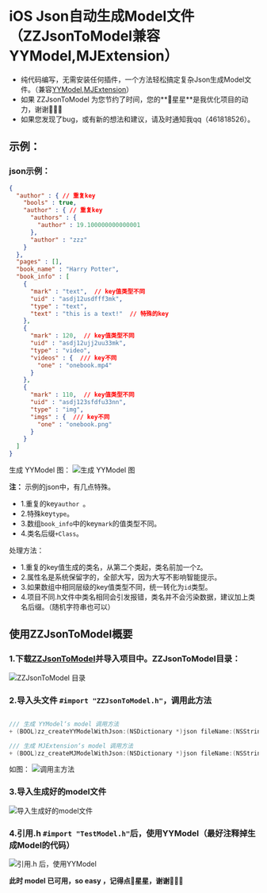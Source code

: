 # iOS Json自动生成Model文件（ZZJsonToModel兼容YYModel,MJExtension）

* 纯代码编写，无需安装任何插件，一个方法轻松搞定复杂Json生成Model文件。（兼容[YYModel](https://github.com/ibireme/YYModel),[MJExtension](https://github.com/CoderMJLee/MJExtension)）
* 如果 ZZJsonToModel 为您节约了时间，您的**🌟星星**是我优化项目的动力，谢谢🙏🙏🙏
* 如果您发现了bug，或有新的想法和建议，请及时通知我qq（461818526）。

## 示例：
### json示例：

```json
{
  "author" : { // 重复key
    "bools" : true,
    "author" : { // 重复key
      "authors" : {
        "author" : 19.100000000000001 
      },
      "author" : "zzz"
    }
  },
  "pages" : [],
  "book_name" : "Harry Potter",
  "book_info" : [
    {
      "mark" : "text",  // key值类型不同
      "uid" : "asdj12usdfff3mk",
      "type" : "text",
      "text" : "this is a text!"  // 特殊的key
    },
    {
      "mark" : 120,  // key值类型不同
      "uid" : "asdj12ujj2uu33mk",
      "type" : "video",
      "videos" : {  /// key不同
        "one" : "onebook.mp4"
      }
    },
    {
      "mark" : 110,  // key值类型不同
      "uid" : "asdj123sfdfu33nn",
      "type" : "img",
      "imgs" : {  /// key不同
        "one" : "onebook.png"
      }
    }
  ]
}
```

生成 YYModel 图：
![生成 YYModel 图](https://upload-images.jianshu.io/upload_images/5173163-063f13ede67d5c49.png?imageMogr2/auto-orient/strip%7CimageView2/2/w/1240)


**注：** 示例的json中，有几点特殊。

* 1.重复的key`author `。
* 2.特殊key`type`。
* 3.数组`book_info`中的key`mark`的值类型不同。
* 4.类名后缀`+Class`。

处理方法：

* 1.重复的key值生成的类名，从第二个类起，类名前加一个`Z`。
* 2.属性名是系统保留字的，全部大写，因为大写不影响智能提示。
* 3.如果数组中相同层级的key值类型不同，统一转化为`id`类型。
* 4.项目不同.h文件中类名相同会引发报错，类名并不会污染数据，建议加上类名后缀。（随机字符串也可以）


## 使用ZZJsonToModel概要
### 1.下载[ZZJsonToModel](https://github.com/zhangs3721/ZZJsonToModel)并导入项目中。ZZJsonToModel目录：
![ZZJsonToModel 目录](https://upload-images.jianshu.io/upload_images/5173163-ba26e943e5895742.png?imageMogr2/auto-orient/strip%7CimageView2/2/w/1240)

### 2.导入头文件 `#import "ZZJsonToModel.h"`，调用此方法

```objectivec

/// 生成 YYModel‘s model 调用方法
+ (BOOL)zz_createYYModelWithJson:(NSDictionary *)json fileName:(NSString *)fileName extensionName:(NSString *)extensionName fileURL:(NSURL *)url error:(Error)error;

/// 生成 MJExtension‘s model 调用方法
+ (BOOL)zz_createMJModelWithJson:(NSDictionary *)json fileName:(NSString *)fileName extensionName:(NSString *)extensionName fileURL:(NSURL *)url error:(Error)error;

```
如图：
![调用主方法](https://upload-images.jianshu.io/upload_images/5173163-207318f547a7f185.png?imageMogr2/auto-orient/strip%7CimageView2/2/w/1240)

### 3.导入生成好的model文件

![导入生成好的model文件](https://upload-images.jianshu.io/upload_images/5173163-b095b8d8e90d2926.png?imageMogr2/auto-orient/strip%7CimageView2/2/w/1240)

### 4.引用.h `#import "TestModel.h"`后，使用YYModel（最好注释掉生成Model的代码）

![引用.h 后，使用YYModel](https://upload-images.jianshu.io/upload_images/5173163-daa4306a7da6c189.png?imageMogr2/auto-orient/strip%7CimageView2/2/w/1240)

**此时 model 已可用，so easy ，记得点🌟星星，谢谢🙏🙏🙏**


